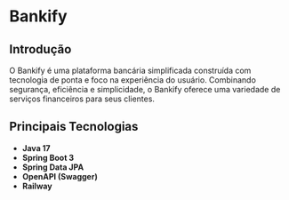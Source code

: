 # Bankify

## Introdução 

O Bankify é uma plataforma bancária simplificada construída com tecnologia de ponta e foco na experiência do usuário. Combinando segurança, eficiência e simplicidade, o Bankify oferece uma variedade de serviços financeiros para seus clientes.

## Principais Tecnologias

- **Java 17** 
- **Spring Boot 3**
- **Spring Data JPA** 
- **OpenAPI (Swagger)**
- **Railway**
